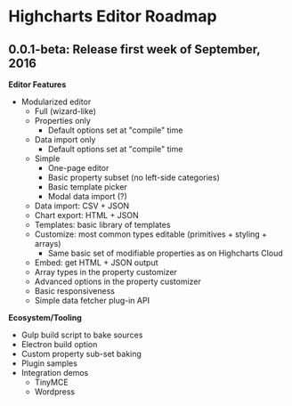 
# Highcharts Editor Roadmap

## 0.0.1-beta: Release first week of September, 2016

**Editor Features**

* Modularized editor
    * Full (wizard-like)
    * Properties only
        * Default options set at "compile" time
    * Data import only
        * Default options set at "compile" time
    * Simple
        * One-page editor
        * Basic property subset (no left-side categories)
        * Basic template picker
        * Modal data import (?)            
  * Data import: CSV + JSON 
  * Chart export: HTML + JSON
  * Templates: basic library of templates
  * Customize: most common types editable (primitives + styling + arrays)
    * Same basic set of modifiable properties as on Highcharts Cloud
  * Embed: get HTML + JSON output
  * Array types in the property customizer
  * Advanced options in the property customizer
  * Basic responsiveness
  * Simple data fetcher plug-in API

**Ecosystem/Tooling**
    
  * Gulp build script to bake sources
  * Electron build option
  * Custom property sub-set baking
  * Plugin samples
  * Integration demos
    * TinyMCE
    * Wordpress
